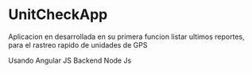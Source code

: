 # UnitCheckApp
Aplicacion en desarrollada en su primera funcion listar ultimos reportes, para el rastreo rapido de unidades de GPS

Usando Angular JS
Backend Node Js
